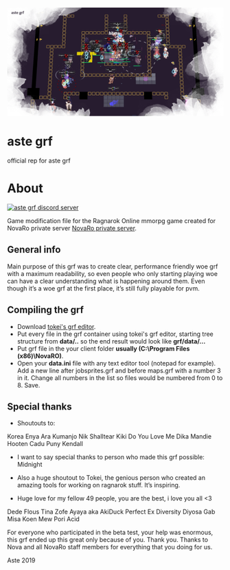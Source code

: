 <p align="center">
  <img width="600px" src="assets/header.png">
</p>

# aste grf
official rep for aste grf

# About

[![aste grf discord server](https://discordapp.com/api/guilds/610091815236010015/widget.png?style=shield)](https://discord.gg/r4Vp47G)

Game modification file for the Ragnarok Online mmorpg game created for NovaRo private server [NovaRo private server](https://www.novaragnarok.com/).

## General info

Main purpose of this grf was to create clear, performance friendly woe grf with a maximum readability, so even people who only starting playing woe can have a clear understanding what is happening around them.
Even though it’s a woe grf at the first place, it’s still fully playable for pvm.

## Compiling the grf

- Download [tokei's grf editor](https://rathena.org/board/topic/77080-grf-grf-editor/).
- Put every file in the grf container using tokei's grf editor, starting tree structure from **data/..** so the end result would look like **grf/data/...**
- Put grf file in the your client folder **usually (C:\Program Files (x86)\NovaRO)**.
- Open your **data.ini** file with any text editor tool (notepad for example). Add a new line after jobsprites.grf and before maps.grf with a number 3 in it. Change all numbers in the list so files would be numbered from 0 to 8. Save.

## Special thanks

- Shoutouts to:

Korea
Enya
Ara
Kumanjo
Nik
Shalltear
Kiki Do You Love Me
Dika
Mandie
Hooten
Cadu
Puny
Kendall

- I want to say special thanks to person who made this grf possible:
Midnight

- Also a huge shoutout to Tokei, the genious person who created an amazing tools for working on ragnarok stuff. It’s inspiring.

- Huge love for my fellow 49 people, you are the best, i love you all <3

Dede
Flous
Tina
Zofe
Ayaya aka AkiDuck
Perfect Ex
Diversity
Diyosa
Gab
Misa
Koen
Mew
Pori
Acid

For everyone who participated in the beta test, your help was enormous, this grf ended up this great only because of you. Thank you.
Thanks to Nova and all NovaRo staff members for everything that you doing for us.

Aste 2019
